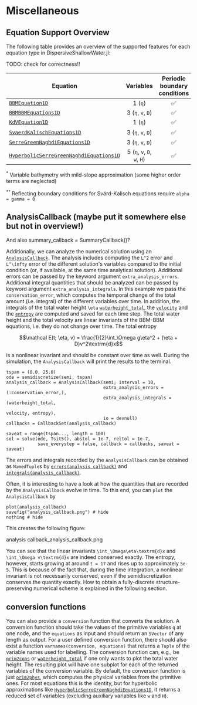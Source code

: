 # Miscellaneous

## Equation Support Overview

The following table provides an overview of the supported features for each equation type in DispersiveShallowWater.jl:

TODO: check for correctness!!

| Equation | Variables | Periodic boundary conditions | Reflecting boundary conditions | Flat Bathymetry | Mild-slope Bathymetry<sup>*</sup> | Variable Bathymetry | Relaxation | Source Terms |
|----------|:---------:|:-----------:|:-------------:|:---------------:|:---------------------:|:-------------------:|:----------:|:------------:|
| [`BBMEquation1D`](@ref) | 1 (`η`) | ✅ | ❌ | ✅ | ❌ | ❌ | ✅ | ✅ |
| [`BBMBBMEquations1D`](@ref) | 3 (`η`, `v`, `D`) | ✅ | ✅ | ✅ | ❌ | ✅ | ✅ | ✅ |
| [`KdVEquation1D`](@ref) | 1 (`η`) | ✅ | ❌ | ✅ | ❌ | ❌ | ✅ | ✅ |
| [`SvaerdKalischEquations1D`](@ref) | 3 (`η`, `v`, `D`) | ✅ | ✅<sup>**</sup> | ❌ | ❌ | ✅ | ✅ | ✅ |
| [`SerreGreenNaghdiEquations1D`](@ref) | 3 (`η`, `v`, `D`) | ✅ | ✅ | ✅ | ✅ | ✅ | ✅ | ✅ |
| [`HyperbolicSerreGreenNaghdiEquations1D`](@ref) | 5 (`η`, `v`, `D`, `w`, `H`) | ✅ | ✅ | ✅ | ✅ | ❌ | ✅ | ✅ |

<sup>*</sup> Variable bathymetry with mild-slope approximation (some higher order terms are neglected)

<sup>**</sup> Reflecting boundary conditions for Svärd-Kalisch equations require `alpha = gamma = 0`



## AnalysisCallback (maybe put it somewhere else but not in overview!)
And also summary_callback = SummaryCallback()?

Additionally, we can analyze the numerical solution using an [`AnalysisCallback`](@ref).
The analysis includes computing the ``L^2`` error and ``L^\infty`` error of the different solution's variables compared to the initial condition (or, if available,
at the same time analytical solution). Additional errors can be passed by the keyword argument `extra_analysis_errors`. Additional integral quantities that should
be analyzed can be passed by keyword argument `extra_analysis_integrals`. In this example we pass the `conservation_error`, which computes the temporal change of
the total amount (i.e. integral) of the different variables over time. In addition, the integrals of the total water height ``\eta`` [`waterheight_total`](@ref),
the [`velocity`](@ref) and the [`entropy`](@ref) are computed and saved for each time step. The total water height and the total velocity are linear invariants of
the BBM-BBM equations, i.e. they do not change over time. The total entropy

```math
\mathcal E(t; \eta, v) = \frac{1}{2}\int_\Omega g\eta^2 + (\eta + D)v^2\textrm{d}x
```

is a nonlinear invariant and should be constant over time as well. During the simulation, the `AnalysisCallback` will print the results to the terminal.


```
tspan = (0.0, 25.0)
ode = semidiscretize(semi, tspan)
analysis_callback = AnalysisCallback(semi; interval = 10,
                                     extra_analysis_errors = (:conservation_error,),
                                     extra_analysis_integrals = (waterheight_total,
                                                                 velocity, entropy),
                                     io = devnull)
callbacks = CallbackSet(analysis_callback)

saveat = range(tspan..., length = 100)
sol = solve(ode, Tsit5(), abstol = 1e-7, reltol = 1e-7,
            save_everystep = false, callback = callbacks, saveat = saveat)
```


The errors and
integrals recorded by the `AnalysisCallback` can be obtained as `NamedTuple`s by [`errors(analysis_callback)`](@ref) and [`integrals(analysis_callback)`](@ref).

Often, it is interesting to have a look at how the quantities that are recorded by the `AnalysisCallback` evolve in time. To this end, you can `plot` the `AnalysisCallback` by

```
plot(analysis_callback)
savefig("analysis_callback.png") # hide
nothing # hide
```

This creates the following figure:

analysis callback_analysis_callback.png

You can see that the linear invariants ``\int_\Omega\eta\textrm{d}x`` and ``\int_\Omega v\textrm{d}x`` are indeed conserved exactly. The entropy, however, starts
growing at around ``t = 17``  and rises up to approximately `5e-5`. This is because of the fact that, during the time integration, a nonlinear invariant is not
necessarily conserved, even if the semidiscretization conserves the quantity exactly. How to obtain a fully-discrete structure-preserving numerical scheme is explained
in the following section.


## conversion functions

You can also provide a `conversion` function that converts the solution. A conversion function should take the values
of the primitive variables `q` at one node, and the `equations` as input and should return an `SVector` of any length as output. For a user defined conversion function,
there should also exist a function `varnames(conversion, equations)` that returns a `Tuple` of the variable names used for labelling. The conversion function can, e.g.,
be [`prim2cons`](@ref) or [`waterheight_total`](@ref) if one only wants to plot the total water height. The resulting plot will have one subplot for each of the returned
variables of the conversion variable. By default, the conversion function is just [`prim2phys`](@ref), which computes the physical variables
from the primitive ones. For most equations this is the identity, but for hyperbolic approximations like [`HyperbolicSerreGreenNaghdiEquations1D`](@ref), it returns a reduced set of variables (excluding auxiliary variables like `w` and `H`).
